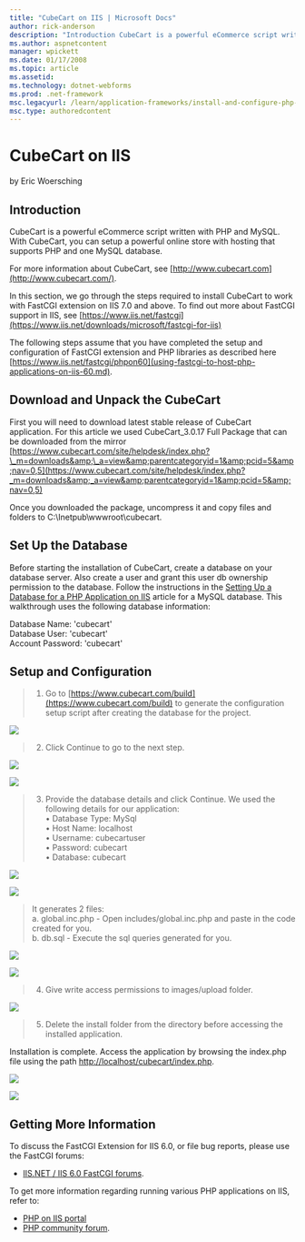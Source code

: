 ```yaml
---
title: "CubeCart on IIS | Microsoft Docs"
author: rick-anderson
description: "Introduction CubeCart is a powerful eCommerce script written with PHP and MySQL. With CubeCart, you can setup a powerful online store with hosting that suppo..."
ms.author: aspnetcontent
manager: wpickett
ms.date: 01/17/2008
ms.topic: article
ms.assetid: 
ms.technology: dotnet-webforms
ms.prod: .net-framework
msc.legacyurl: /learn/application-frameworks/install-and-configure-php-applications-on-iis/cubecart-on-iis
msc.type: authoredcontent
---
```

CubeCart on IIS
====================
by Eric Woersching

## Introduction

CubeCart is a powerful eCommerce script written with PHP and MySQL. With CubeCart, you can setup a powerful online store with hosting that supports PHP and one MySQL database.

For more information about CubeCart, see [http://www.cubecart.com](http://www.cubecart.com/).  
  
In this section, we go through the steps required to install CubeCart to work with FastCGI extension on IIS 7.0 and above. To find out more about FastCGI support in IIS, see [https://www.iis.net/fastcgi](https://www.iis.net/downloads/microsoft/fastcgi-for-iis)

The following steps assume that you have completed the setup and configuration of FastCGI extension and PHP libraries as described here [https://www.iis.net/fastcgi/phpon60](using-fastcgi-to-host-php-applications-on-iis-60.md).

## Download and Unpack the CubeCart

First you will need to download latest stable release of CubeCart application. For this article we used CubeCart\_3.0.17 Full Package that can be downloaded from the mirror   
[https://www.cubecart.com/site/helpdesk/index.php?\_m=downloads&amp;\_a=view&amp;parentcategoryid=1&amp;pcid=5&amp;nav=0,5](https://www.cubecart.com/site/helpdesk/index.php?_m=downloads&amp;_a=view&amp;parentcategoryid=1&amp;pcid=5&amp;nav=0,5)

Once you downloaded the package, uncompress it and copy files and folders to C:\Inetpub\wwwroot\cubecart.

## Set Up the Database

Before starting the installation of CubeCart, create a database on your database server. Also create a user and grant this user db ownership permission to the database. Follow the instructions in the [Setting Up a Database for a PHP Application on IIS](../install-and-configure-php-on-iis/setting-up-a-database-for-a-php-application-on-iis.md) article for a MySQL database. This walkthrough uses the following database information:

Database Name: 'cubecart'  
Database User: 'cubecart'  
Account Password: 'cubecart'

## Setup and Configuration

> 1. Go to [https://www.cubecart.com/build](https://www.cubecart.com/build) to generate the configuration setup script after creating the database for the project.


[![](cubecart-on-iis/_static/image3.jpg)](cubecart-on-iis/_static/image2.jpg)

> 2. Click Continue to go to the next step.


[![](cubecart-on-iis/_static/image5.jpg)](cubecart-on-iis/_static/image4.jpg)

[![](cubecart-on-iis/_static/image7.jpg)](cubecart-on-iis/_static/image6.jpg)

> 3. Provide the database details and click Continue. We used the following details for our application:  
> • Database Type: MySql  
> • Host Name: localhost  
> • Username: cubecartuser  
> • Password: cubecart  
> • Database: cubecart


[![](cubecart-on-iis/_static/image9.jpg)](cubecart-on-iis/_static/image8.jpg)

[![](cubecart-on-iis/_static/image11.jpg)](cubecart-on-iis/_static/image10.jpg)

> It generates 2 files:   
> a. global.inc.php - Open includes/global.inc.php and paste in the code created for you.   
> b. db.sql - Execute the sql queries generated for you.


[![](cubecart-on-iis/_static/image13.jpg)](cubecart-on-iis/_static/image12.jpg)

[![](cubecart-on-iis/_static/image15.jpg)](cubecart-on-iis/_static/image14.jpg)

> 4. Give write access permissions to images/upload folder.


[![](cubecart-on-iis/_static/image17.jpg)](cubecart-on-iis/_static/image16.jpg)

> 5. Delete the install folder from the directory before accessing the installed application.


Installation is complete. Access the application by browsing the index.php file using the path [http://localhost/cubecart/index.php](http://localhost/cubecart/index.php).

[![](cubecart-on-iis/_static/image19.jpg)](cubecart-on-iis/_static/image18.jpg)

[![](cubecart-on-iis/_static/image21.jpg)](cubecart-on-iis/_static/image20.jpg)

## Getting More Information

To discuss the FastCGI Extension for IIS 6.0, or file bug reports, please use the FastCGI forums:

- [IIS.NET / IIS 6.0 FastCGI forums](https://forums.iis.net/1103.aspx).

To get more information regarding running various PHP applications on IIS, refer to:

- [PHP on IIS portal](https://php.iis.net/)
- [PHP community forum](https://forums.iis.net/1102.aspx).